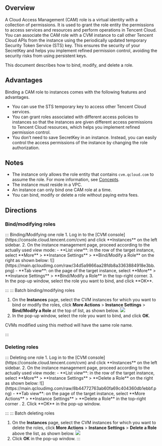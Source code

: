 ## Overview
A Cloud Access Management (CAM) role is a virtual identity with a collection of permissions. It is used to grant the role entity the permissions to access services and resources and perform operations in Tencent Cloud. You can associate the CAM role with a CVM instance to call other Tencent Cloud APIs from the instance using the periodically updated temporary Security Token Service (STS) key. This ensures the security of your SecretKey and helps you implement refined permission control, avoiding the security risks from using persistent keys.

This document describes how to bind, modify, and delete a role.

## Advantages
Binding a CAM role to instances comes with the following features and advantages.
- You can use the STS temporary key to access other Tencent Cloud services.
- You can grant roles associated with different access policies to instances so that the instances are given different access permissions to Tencent Cloud resources, which helps you implement refined permission control.
- You don’t need to save SecretKey in an instance. Instead, you can easily control the access permissions of the instance by changing the role authorization.




## Notes
- The instance only allows the role entity that contains `cvm.qcloud.com` to assume the role. For more information, see [Concepts](https://intl.cloud.tencent.com/document/product/598/19421).
- The instance must reside in a VPC.
- An instance can only bind one CAM role at a time.
- You can bind, modify or delete a role without paying extra fees.


## Directions

### Bind/modifying roles
<dx-tabs>
::: Binding/Modifying one role
1. Log in to the [CVM console](https://console.cloud.tencent.com/cvm) and click **Instances** on the left sidebar.
2. On the instance management page, proceed according to the actually used view mode:
  - **List view**: in the row of the target instance, select **More** > **Instance Settings** > **Bind/Modify a Role** on the right as shown below:
![](https://main.qcloudimg.com/raw/34d5a9866aa28fdb8a3363884918e3bb.png)
  - **Tab view**: on the page of the target instance, select **More** > **Instance Settings** > **Bind/Modify a Role** in the top-right corner.
3. In the pop-up window, select the role you want to bind, and click **OK**.

:::
::: Batch binding/modifying roles

1. On the **Instances** page, select the CVM instances for which you want to bind or modify the roles, click **More Actions** > **Instance Settings** > **Bind/Modify a Role** at the top of list, as shown below.
![](https://main.qcloudimg.com/raw/4093443ee4f5b484860f8c8eae3b3b3e.png)
2. In the pop-up window, select the role you want to bind, and click **OK**.
<dx-alert infotype="explain" title="">
CVMs modified using this method will have the same role name.
</dx-alert>


:::
</dx-tabs>


### Deleting roles
<dx-tabs>
::: Deleting one role
1. Log in to the [CVM console](https://console.cloud.tencent.com/cvm) and click **Instances** on the left sidebar.
2. On the instance management page, proceed according to the actually used view mode:
   - **List view**: in the row of the target instance, select **More** > **Instance Settings** > **Delete a Role** on the right as shown below:
   ![](https://main.qcloudimg.com/raw/8b44772763ab60fa69c404360db1ebbf.png)
   - **Tab view**: on the page of the target instance, select **More Actions** > **Instance Settings** > **Delete a Role** in the top-right corner .
2. Click **OK** in the pop-up window.

:::
::: Batch deleting roles
1. On the **Instances** page, select the CVM instances for which you want to delete the roles, click **More Actions** > **Instance Settings** > **Delete a Role** above the list, as shown below.
![](https://main.qcloudimg.com/raw/72669a0d3bbdde1491c24b5acc0eadbf.png)
3. Click **OK** in the pop-up window.
:::
</dx-tabs>

